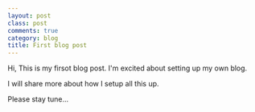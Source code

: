 ```yaml
---
layout: post
class: post
comments: true
category: blog
title: First blog post
---
```


Hi, This is my firsot blog post. I'm excited about setting up my own blog.

I will share more about how I setup all this up.

Please stay tune...
